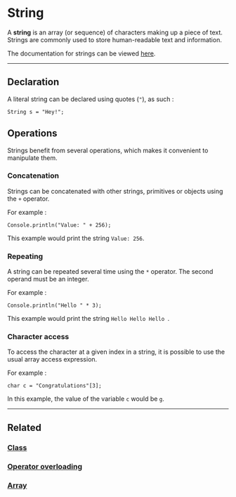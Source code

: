 # String
A **string** is an array (or sequence) of characters making up a piece of text.
Strings are commonly used to store human-readable text and information.

The documentation for strings can be viewed [here](https://docs.oracle.com/en/java/javase/22/docs/api/java.base/java/lang/String.html).


---


## Declaration
A literal string can be declared using quotes (`"`), as such :
```poly
String s = "Hey!";
```


## Operations
Strings benefit from several operations, which makes it convenient to manipulate them.


### Concatenation
Strings can be concatenated with other strings, primitives or objects using the `+` operator.

For example :
```poly
Console.println("Value: " + 256);
```
This example would print the string `Value: 256`.


### Repeating
A string can be repeated several time using the `*` operator.
The second operand must be an integer.

For example :
```poly
Console.println("Hello " * 3);
```
This example would print the string `Hello Hello Hello `.


### Character access
To access the character at a given index in a string, it is possible to use the usual array access expression.

For example :
```poly
char c = "Congratulations"[3];
```
In this example, the value of the variable `c` would be `g`.


---


## Related
### [Class](Class.md)
### [Operator overloading](Operator-overloading.md)
### [Array](Array.md)